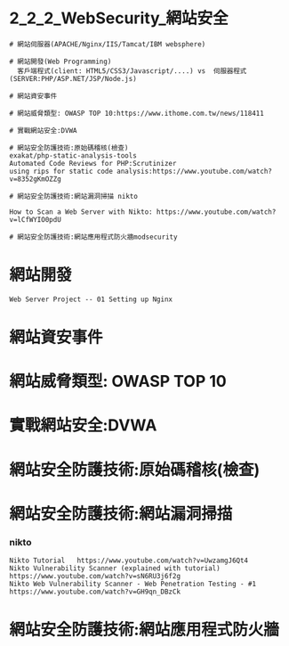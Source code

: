 # 2_2_2_WebSecurity_網站安全


```
# 網站伺服器(APACHE/Nginx/IIS/Tamcat/IBM websphere)

# 網站開發(Web Programming)
  客戶端程式(client: HTML5/CSS3/Javascript/....) vs  伺服器程式(SERVER:PHP/ASP.NET/JSP/Node.js)

# 網站資安事件

# 網站威脅類型: OWASP TOP 10:https://www.ithome.com.tw/news/118411

# 實戰網站安全:DVWA

# 網站安全防護技術:原始碼稽核(檢查) 
exakat/php-static-analysis-tools
Automated Code Reviews for PHP:Scrutinizer
using rips for static code analysis:https://www.youtube.com/watch?v=8352gKmOZZg

# 網站安全防護技術:網站漏洞掃描 nikto

How to Scan a Web Server with Nikto: https://www.youtube.com/watch?v=lCfWYIO0pdU

# 網站安全防護技術:網站應用程式防火牆modsecurity
```
# 網站開發

```
Web Server Project -- 01 Setting up Nginx

```
# 網站資安事件

# 網站威脅類型: OWASP TOP 10

# 實戰網站安全:DVWA

# 網站安全防護技術:原始碼稽核(檢查)

# 網站安全防護技術:網站漏洞掃描

### nikto

```
Nikto Tutorial   https://www.youtube.com/watch?v=UwzamgJ6Qt4
Nikto Vulnerability Scanner (explained with tutorial)   https://www.youtube.com/watch?v=sN6RU3j6f2g
Nikto Web Vulnerability Scanner - Web Penetration Testing - #1   https://www.youtube.com/watch?v=GH9qn_DBzCk
```
# 網站安全防護技術:網站應用程式防火牆

